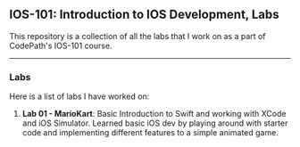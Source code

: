 ## IOS-101: Introduction to IOS Development, Labs

This repository is a collection of all the labs that I work on as a part of CodePath's IOS-101 course.

---

### Labs
Here is a list of labs I have worked on:

1. **Lab 01 - MarioKart**: Basic Introduction to Swift and working with XCode and iOS Simulator. Learned basic iOS dev by playing around with starter code and implementing different features to a simple animated game.
